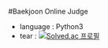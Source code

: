 #Baekjoon Online Judge

* language : Python3
* tear : [![Solved.ac 프로필](http://mazassumnida.wtf/api/mini/generate_badge?boj=jjaeny)](https://solved.ac/jjaeny)
